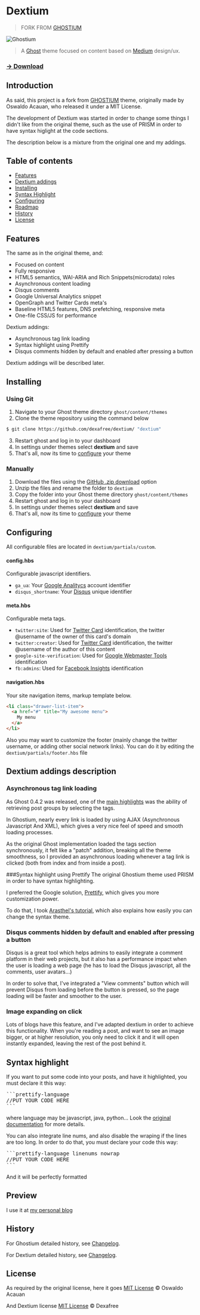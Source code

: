 # Dextium

> FORK FROM [GHOSTIUM](https://github.com/oswaldoacauan/ghostium)

![Ghostium](http://i.imgur.com/m5VcTBl.png)

> A [Ghost](https://ghost.org/) theme focused on content based on [Medium](https://medium.com) design/ux.

### [→ Download](https://github.com/dexafree/dextium/archive/master.zip)

## Introduction

As said, this project is a fork from [GHOSTIUM](https://github.com/oswaldoacauan/ghostium) theme, originally made by Oswaldo Acauan, who released it under a MIT License.

The development of Dextium was started in order to change some things I didn't like from the original theme, such as the use of PRISM in order to have syntax higlight at the code sections.

The description below is a mixture from the original one and my addings.



## Table of contents

* [Features](#features)
* [Dextium addings](#dextium-addings-description)
* [Installing](#installing)
* [Syntax Highlight](#syntax-highlight)
* [Configuring](#configuring)
* [Roadmap](#roadmap)
* [History](#history)
* [License](#license)

## Features

The same as in the original theme, and:
* Focused on content
* Fully responsive
* HTML5 semantics, WAI-ARIA and Rich Snippets(microdata) roles
* Asynchronous content loading
* Disqus comments
* Google Universal Analytics snippet
* OpenGraph and Twitter Cards meta's
* Baseline HTML5 features, DNS prefetching, responsive meta
* One-file CSS/JS for performance

Dextium addings:
* Asynchronous tag link loading
* Syntax highlight using Prettify
* Disqus comments hidden by default and enabled after pressing a button

Dextium addings will be described later.



## Installing

### Using Git
1. Navigate to your Ghost theme directory `ghost/content/themes`
2. Clone the theme repository using the command below
```sh
$ git clone https://github.com/dexafree/dextium/ "dextium"
```
3. Restart ghost and log in to your dashboard
4. In settings under themes select **dextium** and save
5. That's all, now its time to [configure](#configuring) your theme


### Manually
1. Download the files using the [GitHub .zip download](https://github.com/dexafree/dextium/archive/master.zip) option
2. Unzip the files and rename the folder to `dextium`
4. Copy the folder into your Ghost theme directory `ghost/content/themes`
5. Restart ghost and log in to your dashboard
6. In settings under themes select **dextium** and save
7. That's all, now its time to [configure](#configuring) your theme

## Configuring

All configurable files are located in `dextium/partials/custom`.

#### config.hbs

Configurable javascript identifiers.

* `ga_ua`: Your [Google Analitycs](https://support.google.com/analytics/answer/1032385) account identifier
* `disqus_shortname`: Your [Disqus](http://help.disqus.com/customer/portal/articles/466208) unique identifier

#### meta.hbs

Configurable meta tags.

* `twitter:site`: Used for [Twitter Card](https://dev.twitter.com/docs/cards/markup-reference) identification, the twitter @username of the owner of this card's domain
* `twitter:creator`: Used for [Twitter Card](https://dev.twitter.com/docs/cards/markup-reference) identification, the twitter @username of the author of this content
* `google-site-verification`: Used for [Google Webmaster Tools](https://support.google.com/webmasters/answer/35179) identification
* `fb:admins`: Used for [Facebook Insights](https://developers.facebook.com/docs/insights/‎) identification

#### navigation.hbs

Your site navigation items, markup template below.
```html
<li class="drawer-list-item">
  <a href="#" title="My awesome menu">
    My menu
  </a>
</li>
```


Also you may want to customize the footer (mainly change the twitter username, or adding other social network links).
You can do it by editing the `dextium/partials/footer.hbs` file


## Dextium addings description

### Asynchronous tag link loading
As Ghost 0.4.2 was released, one of the [main highlights](https://github.com/TryGhost/Ghost/tree/0.4.2) was the ability of retrieving post groups by selecting the tags.

In Ghostium, nearly every link is loaded by using AJAX (Asynchronous Javascript And XML), which gives a very nice feel of speed and smooth loading processes.

As the original Ghost implementation loaded the tags section synchronously, it felt like a "patch" addition, breaking all the theme smoothness, so I provided an asynchronous loading whenever a tag link is clicked (both from index and from inside a post).

###Syntax highlight using Prettify
The original Ghostium theme used PRISM in order to have syntax highlighting.

I preferred the Google solution, [Prettify](https://code.google.com/p/google-code-prettify/), which gives you more customization power.

To do that, I took [Arasthel's tutorial](http://blog.arasthel.com/syntax-highlight-en-ghost-definitivo/), which also explains how easily you can change the syntax theme.

### Disqus comments hidden by default and enabled after pressing a button
Disqus is a great tool which helps admins to easily integrate a comment platform in their web projects, but it also has a performance impact when the user is loading a web page (he has to load the Disqus javascript, all the comments, user avatars...)

In order to solve that, I've integrated a "View comments" button which will prevent Disqus from loading before the button is pressed, so the page loading will be faster and smoother to the user.

### Image expanding on click
Lots of blogs have this feature, and I've adapted dextium in order to achieve this functionality.
When you're reading a post, and want to see an image bigger, or at higher resolution, you only need to click it and it will open instantly expanded, leaving the rest of the post behind it.

## Syntax highlight
If you want to put some code into your posts, and have it highlighted, you must declare it this way:

<pre>
```prettify-language
//PUT YOUR CODE HERE
```
</pre>

where language may be javascript, java, python...
Look the [original documentation](https://code.google.com/p/google-code-prettify/) for more details.

You can also integrate line nums, and also disable the wraping if the lines are too long.
In order to do that, you must declare your code this way:

<pre>
```prettify-language linenums nowrap
//PUT YOUR CODE HERE
```
</pre>

And it will be perfectly formatted

## Preview
I use it at [my personal blog](http://www.dexa-dev.com)

## History

For Ghostium detailed history, see [Changelog](https://github.com/oswaldoacauan/ghostium/blob/master/CHANGELOG.md).

For Dextium detailed history, see [Changelog](https://github.com/dexafree/dextium/blob/master/CHANGELOG.md).


## License

As required by the original license, here it goes
[MIT License](http://oswaldoacauan.mit-license.org/) © Oswaldo Acauan

And Dextium license
[MIT License](http://dexafree.mit-license.org/) © Dexafree
